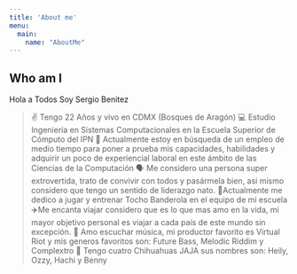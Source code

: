 ```yaml
---
title: 'About me'
menu:
  main:
    name: "AboutMe"
---
```


## Who am I

Hola a Todos
Soy Sergio Benitez

> ✌ Tengo 22 Años y vivo en CDMX (Bosques de Aragón)
> 💻 Estudio Ingeniería en Sistemas Computacionales en la Escuela Superior de Cómputo del IPN
> 💼 Actualmente estoy en búsqueda de un empleo de medio tiempo para poner a prueba mis capacidades, habilidades y adquirir un poco de experiencial laboral en este ámbito de las Ciencias de la Computación
> 🗣️ Me considero una persona super extrovertida, trato de convivir con todos y pasármela bien, asi mismo considero que tengo un sentido de liderazgo nato.
> 🏈Actualmente me dedico a jugar y entrenar Tocho Banderola en el equipo de mi escuela
> ✈️Me encanta viajar considero que es lo que mas amo en la vida, mi mayor objetivo personal es viajar a cada país de este mundo sin excepción.
> 🎵 Amo escuchar música, mi productor favorito es Virtual Riot y mis generos favoritos son: Future Bass, Melodic Riddim y Complextro
> 🐶 Tengo cuatro Chihuahuas JAJA sus nombres son: Heily, Ozzy, Hachi y Benny




